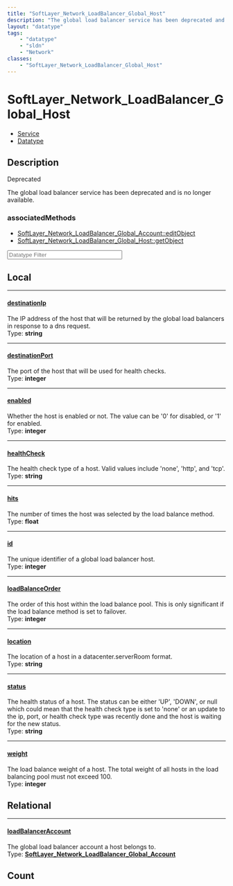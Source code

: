 ```yaml
---
title: "SoftLayer_Network_LoadBalancer_Global_Host"
description: "The global load balancer service has been deprecated and is no longer available."
layout: "datatype"
tags:
    - "datatype"
    - "sldn"
    - "Network"
classes:
    - "SoftLayer_Network_LoadBalancer_Global_Host"
---
```


# SoftLayer_Network_LoadBalancer_Global_Host
<div id='service-datatype'>
    <ul id='sldn-reference-tabs'>
    <li id='service'> <a href='/reference/services/SoftLayer_Network_LoadBalancer_Global_Host' >Service</a></li>    <li id='datatype'> <a href='/reference/datatypes/SoftLayer_Network_LoadBalancer_Global_Host' >Datatype</a></li>
    </ul>
</div>

## Description 

<div class="deprecated"><span class="deprecation-label">Deprecated  </span></div>

The global load balancer service has been deprecated and is no longer available. 


### associatedMethods

*  [SoftLayer_Network_LoadBalancer_Global_Account::editObject](/reference/services/SoftLayer_Network_LoadBalancer_Global_Account/editObject )
*  [SoftLayer_Network_LoadBalancer_Global_Host::getObject](/reference/services/SoftLayer_Network_LoadBalancer_Global_Host/getObject )





<!-- Filer BEGIN -->
<div class="view-filters">
        <div class="clearfix">
            <div class="search-input-box">
                <input placeholder="Datatype Filter" onkeyup="titleSearch(inputId='prop-input', divId='properties', elementClass='prop-row')" 
                    type="text" id="prop-input" value="" size="30" maxlength="128" class="form-text">
            </div>
        </div>
</div>
<!-- Filer END -->

<div id="properties" class="content">
<div id="localProperties" class="prop-content" >

## Local
<div class="prop-row">

-----
[destinationIp]: #destinationip
#### [destinationIp]
The IP address of the host that will be returned by the global load balancers in response to a dns request.  
<span class="type-label">Type: </span>**string**  



</div>
<div class="prop-row">

-----
[destinationPort]: #destinationport
#### [destinationPort]
The port of the host that will be used for health checks.  
<span class="type-label">Type: </span>**integer**  



</div>
<div class="prop-row">

-----
[enabled]: #enabled
#### [enabled]
Whether the host is enabled or not.  The value can be '0' for disabled, or '1' for enabled.  
<span class="type-label">Type: </span>**integer**  



</div>
<div class="prop-row">

-----
[healthCheck]: #healthcheck
#### [healthCheck]
The health check type of a host.  Valid values include 'none', 'http', and 'tcp'.  
<span class="type-label">Type: </span>**string**  



</div>
<div class="prop-row">

-----
[hits]: #hits
#### [hits]
The number of times the host was selected by the load balance method.  
<span class="type-label">Type: </span>**float**  



</div>
<div class="prop-row">

-----
[id]: #id
#### [id]
The unique identifier of a global load balancer host.  
<span class="type-label">Type: </span>**integer**  



</div>
<div class="prop-row">

-----
[loadBalanceOrder]: #loadbalanceorder
#### [loadBalanceOrder]
The order of this host within the load balance pool.  This is only significant if the load balance method is set to failover.  
<span class="type-label">Type: </span>**integer**  



</div>
<div class="prop-row">

-----
[location]: #location
#### [location]
The location of a host in a datacenter.serverRoom format.  
<span class="type-label">Type: </span>**string**  



</div>
<div class="prop-row">

-----
[status]: #status
#### [status]
The health status of a host.  The status can be either 'UP', 'DOWN', or null which could mean that the health check type is set to 'none' or an update to the ip, port, or health check type was recently done and the host is waiting for the new status.   
<span class="type-label">Type: </span>**string**  



</div>
<div class="prop-row">

-----
[weight]: #weight
#### [weight]
The load balance weight of a host.  The total weight of all hosts in the load balancing pool must not exceed 100.  
<span class="type-label">Type: </span>**integer**  



</div>
</div>
<!-- LOCAL PROPERTY END -->

<div id="relationalProperties"  class="prop-content" >

## Relational
<div class="prop-row">

-----
[loadBalancerAccount]: #loadbalanceraccount
#### [loadBalancerAccount]
The global load balancer account a host belongs to.  
<span class="type-label">Type: </span>**<a href='/reference/datatypes/SoftLayer_Network_LoadBalancer_Global_Account'>SoftLayer_Network_LoadBalancer_Global_Account </a>**  



</div>

## Count
</div>


